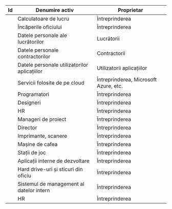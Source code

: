 | Id | Denumire activ                               | Proprietar                            |
|----|----------------------------------------------|---------------------------------------|
|    | Calculatoare de lucru                        | Întreprinderea                        |
|    | Încăperile oficiului                         | Întreprinderea                        |
|    | Datele personale ale lucrătorilor            | Lucrătorii                            |
|    | Datele personale contractorilor              | Contractorii                          |
|    | Datele personale utilizatorilor aplicațiilor | Utilizatorii aplicațiilor             |
|    | Servicii folosite de pe cloud                | Întreprinderea, Microsoft Azure, etc. |
|    | Programatori                                 | Întreprinderea                        |
|    | Designeri                                    | Întreprinderea                        |
|    | HR                                           | Întreprinderea                        |
|    | Manageri de proiect                          | Întreprinderea                        |
|    | Director                                     | Întreprinderea                        |
|    | Imprimante, scanere                          | Întreprinderea                        |
|    | Mașine de cafea                              | Întreprinderea                        |
|    | Stații de joc                                | Întreprinderea                        |
|    | Aplicații interne de dezvoltare              | Întreprinderea                        |
|    | Hard drive-uri și sticuri din oficiu         | Întreprinderea                        |
|    | Sistemul de management al datelor intern     | Întreprinderea                        |
|    | HR                                           | Întreprinderea                        |
